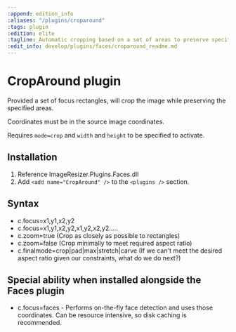 ```yaml
---
:append: edition_info
:aliases: "/plugins/croparound"
:tags: plugin
:edition: elite
:tagline: Automatic cropping based on a set of areas to preserve specified areas.
:edit_info: develop/plugins/faces/croparound_readme.md
---
```


# CropAround plugin

Provided a set of focus rectangles, will crop the image while preserving the specified areas.

Coordinates must be in the source image coordinates. 

Requires `mode=crop` and `width` and `height` to be specified to activate.

## Installation

1. Reference ImageResizer.Plugins.Faces.dll
2. Add `<add name="CropAround" />` to the `<plugins />` section.

## Syntax

* c.focus=x1,y1,x2,y2
* c.focus=x1,y1,x2,y2,x1,y2,x2,y2.....
* c.zoom=true (Crop as closely as possible to rectangles)
* c.zoom=false (Crop minimally to meet required aspect ratio)
* c.finalmode=crop&#124;pad&#124;max&#124;stretch&#124;carve (If we can't meet the desired aspect ratio given our constraints, what do we do next?)

## Special ability when installed alongside the Faces plugin

* c.focus=faces - Performs on-the-fly face detection and uses those coordinates. Can be resource intensive, so disk caching is recommended.